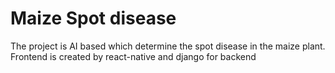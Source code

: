 # Maize Spot disease
 The project is AI based which determine the spot disease in the maize plant. Frontend is created by react-native and django for backend
